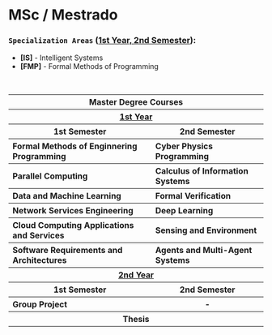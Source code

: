 # MSc / Mestrado

### `Specialization Areas` (<ins>1st Year, 2nd Semester</ins>):

- **[IS]** - Intelligent Systems
- **[FMP]** - Formal Methods of Programming

<br>
<table>
  <tr>
    <th colspan="2">Master Degree Courses</th>
  </tr>
  <tr>
    <th colspan="2"><ins>1st Year</ins></th>
  </tr>
  <tr>
    <th colspan="1">1st Semester</th>
    <th colspan="1">2nd Semester</th>
  </tr>
  <tr>
    <th align="left">Formal Methods of Enginnering Programming</th>
    <th align="left">Cyber Physics Programming</th>
  </tr>
  <tr>
    <th align="left">Parallel Computing</th>
    <th align="left">Calculus of Information Systems</th>
  </tr>
  <tr>
    <th align="left">Data and Machine Learning</th>
    <th align="left">Formal Verification</th>
  </tr>
  <tr>
    <th align="left">Network Services Engineering</th>
    <th align="left">Deep Learning</th>
  </tr>
  <tr>
    <th align="left">Cloud Computing Applications and Services</th>
    <th align="left">Sensing and Environment</th>
  </tr>
  <tr>
    <th align="left">Software Requirements and Architectures</th>
    <th align="left">Agents and Multi-Agent Systems</th>
  </tr>
  <tr>
    <th colspan="2"><ins>2nd Year</ins></th>
  </tr>
  <tr>
    <th colspan="1">1st Semester</th>
    <th colspan="1">2nd Semester</th>
  </tr>
  <tr>
    <th align="left">Group Project</th>
    <th>-</th>
  </tr>
  <tr>
    <th colspan="2">Thesis</th>
  </tr>
</table>